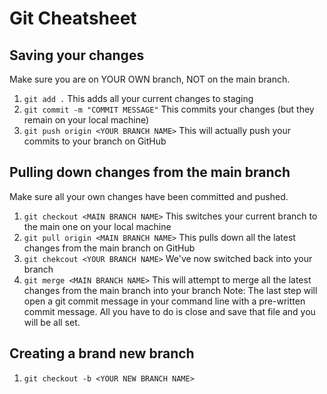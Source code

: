 # Git Cheatsheet

## Saving your changes
Make sure you are on YOUR OWN branch, NOT on the main branch.
1. `git add .` This adds all your current changes to staging
2. `git commit -m "COMMIT MESSAGE"` This commits your changes (but they remain on your local machine)
3. `git push origin <YOUR BRANCH NAME>` This will actually push your commits to your branch on GitHub


## Pulling down changes from the main branch
Make sure all your own changes have been committed and pushed.
1. `git checkout <MAIN BRANCH NAME>` This switches your current branch to the main one on your local machine
2. `git pull origin <MAIN BRANCH NAME>` This pulls down all the latest changes from the main branch on GitHub
3. `git chekcout <YOUR BRANCH NAME>` We've now switched back into your branch
4. `git merge <MAIN BRANCH NAME>` This will attempt to merge all the latest changes from the main branch into your branch
Note: The last step will open a git commit message in your command line with a pre-written commit message. All you have to do is close and save that file and you will be all set.

## Creating a brand new branch
1. `git checkout -b <YOUR NEW BRANCH NAME>`